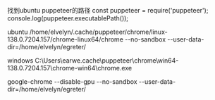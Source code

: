 找到ubuntu puppeteer的路径
const puppeteer = require('puppeteer');
console.log(puppeteer.executablePath());

ubuntu
/home/elvelyn/.cache/puppeteer/chrome/linux-138.0.7204.157/chrome-linux64/chrome --no-sandbox --user-data-dir=/home/elvelyn/egreter/

windows
C:\Users\earwe\.cache\puppeteer\chrome\win64-138.0.7204.157\chrome-win64\chrome.exe


google-chrome --disable-gpu --no-sandbox --user-data-dir=/home/elvelyn/egreter/
